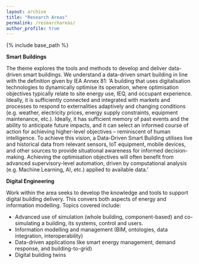 ```yaml
---
layout: archive
title: "Research Areas"
permalink: /researchareas/
author_profile: true
---
```


{% include base_path %}

**Smart Buildings**

The theme explores the tools and methods to develop and deliver data-driven smart buildings. We understand a data-driven smart building in line with the definition given by IEA Annex 81:
‘A building that uses digitalisation technologies to dynamically optimise its operation, where optimisation objectives typically relate to site energy use, IEQ, and occupant experience. Ideally, it is sufficiently connected and integrated with markets and processes to respond to externalities adaptively and changing conditions (e.g. weather, electricity prices, energy supply constraints, equipment maintenance, etc.). Ideally, it has sufficient memory of past events and the ability to anticipate future impacts, and it can select an informed course of action for achieving higher-level objectives – reminiscent of human intelligence. To achieve this vision, a Data-Driven Smart Building utilises live and historical data from relevant sensors, IoT equipment, mobile devices, and other sources to provide situational awareness for informed decision-making. Achieving the optimisation objectives will often benefit from advanced supervisory-level automation, driven by computational analysis (e.g. Machine Learning, AI, etc.) applied to available data.’


**Digital Engineering**

Work within the area seeks to develop the knowledge and tools to support digital building delivery. This convers both aspects of energy and information modelling.
Topics covered include:
- Advanced use of simulation (whole building, component-based) and co-simulating a building, its systems, control and users.
- Information modelling and management (BIM, ontologies, data integration, interoperability)
- Data-driven applications like smart energy management, demand response, and building-to-grid)
- Digital building twins
